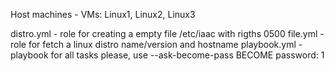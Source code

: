 Host machines - VMs: Linux1, Linux2, Linux3 

distro.yml - role for creating a empty file /etc/iaac with rigths 0500
file.yml - role for fetch a linux distro name/version and hostname
playbook.yml - playbook for all tasks
please, use --ask-become-pass
   BECOME password: 1   
